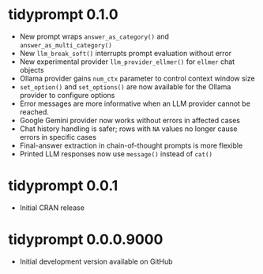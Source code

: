 # tidyprompt 0.1.0

* New prompt wraps `answer_as_category()` and `answer_as_multi_category()`
* New `llm_break_soft()` interrupts prompt evaluation without error
* New experimental provider `llm_provider_ellmer()` for `ellmer` chat objects
* Ollama provider gains `num_ctx` parameter to control context window size
* `set_option()` and `set_options()` are now available for the Ollama provider
to configure options
* Error messages are more informative when an LLM provider cannot be reached.
* Google Gemini provider now works without errors in affected cases
* Chat history handling is safer; rows with `NA` values no longer cause errors 
in specific cases
* Final-answer extraction in chain-of-thought prompts is more flexible
* Printed LLM responses now use `message()` instead of `cat()`

# tidyprompt 0.0.1

* Initial CRAN release

# tidyprompt 0.0.0.9000

* Initial development version available on GitHub
